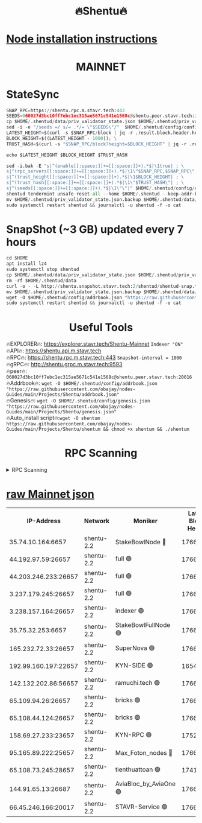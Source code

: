 <h1 align="center"> 🔥Shentu🔥</h1>

[Node installation instructions](https://github.com/obajay/nodes-Guides/tree/main/Projects/Shentu)
=
<h1 align="center"> MAINNET</h1>

# StateSync
```python
SNAP_RPC=https://shentu.rpc.m.stavr.tech:443
SEEDS=060027d3bc10ff7ebc1ec315ae5671c541e1568c@shentu.peer.stavr.tech:20016
cp $HOME/.shentud/data/priv_validator_state.json $HOME/.shentud/priv_validator_state.json.backup
sed -i -e "/seeds =/ s/= .*/= \"$SEEDS\"/"  $HOME/.shentud/config/config.toml
LATEST_HEIGHT=$(curl -s $SNAP_RPC/block | jq -r .result.block.header.height); \
BLOCK_HEIGHT=$((LATEST_HEIGHT - 1000)); \
TRUST_HASH=$(curl -s "$SNAP_RPC/block?height=$BLOCK_HEIGHT" | jq -r .result.block_id.hash)

echo $LATEST_HEIGHT $BLOCK_HEIGHT $TRUST_HASH

sed -i.bak -E "s|^(enable[[:space:]]+=[[:space:]]+).*$|\1true| ; \
s|^(rpc_servers[[:space:]]+=[[:space:]]+).*$|\1\"$SNAP_RPC,$SNAP_RPC\"| ; \
s|^(trust_height[[:space:]]+=[[:space:]]+).*$|\1$BLOCK_HEIGHT| ; \
s|^(trust_hash[[:space:]]+=[[:space:]]+).*$|\1\"$TRUST_HASH\"| ; \
s|^(seeds[[:space:]]+=[[:space:]]+).*$|\1\"\"|" $HOME/.shentud/config/config.toml
shentud tendermint unsafe-reset-all --home $HOME/.shentud --keep-addr-book
mv $HOME/.shentud/priv_validator_state.json.backup $HOME/.shentud/data/priv_validator_state.json
sudo systemctl restart shentud && journalctl -u shentud -f -o cat
```
# SnapShot (~3 GB) updated every 7 hours
```python
cd $HOME
apt install lz4
sudo systemctl stop shentud
cp $HOME/.shentud/data/priv_validator_state.json $HOME/.shentud/priv_validator_state.json.backup
rm -rf $HOME/.shentud/data
curl -o - -L http://shentu.snapshot.stavr.tech:2/shentud/shentud-snap.tar.lz4 | lz4 -c -d - | tar -x -C $HOME/.shentud --strip-components 2
mv $HOME/.shentud/priv_validator_state.json.backup $HOME/.shentud/data/priv_validator_state.json
wget -O $HOME/.shentud/config/addrbook.json "https://raw.githubusercontent.com/obajay/nodes-Guides/main/Projects/Shentu/addrbook.json"
sudo systemctl restart shentud && journalctl -u shentud -f -o cat
```

 <h1 align="center"> Useful Tools</h1>

🔥EXPLORER🔥:     https://explorer.stavr.tech/Shentu-Mainnet        `Indexer "ON"` \
🔥API🔥:          https://shentu.api.m.stavr.tech \
🔥RPC🔥:          https://shentu.rpc.m.stavr.tech:443              `Snapshot-interval = 1000` \
🔥gRPC🔥:         http://shentu.grpc.m.stavr.tech:9593 \
🔥peer🔥:         `060027d3bc10ff7ebc1ec315ae5671c541e1568c@shentu.peer.stavr.tech:20016` \
🔥Addrbook🔥:  `wget -O $HOME/.shentud/config/addrbook.json "https://raw.githubusercontent.com/obajay/nodes-Guides/main/Projects/Shentu/addrbook.json"` \
🔥Genesis🔥:  `wget -O $HOME/.shentud/config/genesis.json "https://raw.githubusercontent.com/obajay/nodes-Guides/main/Projects/Shentu/genesis.json"` \
🔥Auto_install script🔥:`wget -O shentum https://raw.githubusercontent.com/obajay/nodes-Guides/main/Projects/Shentu/shentum && chmod +x shentum && ./shentum`

<h1 align="center"> RPC Scanning</h1>

<details>
<summary>RPC Scanning</summary>

<h2 align="center"> We scan nodes in real time every 4 hours. And we provide the final result of RPC endpoints.
We cannot influence the operation of these nodes in any way. </h2>


```python
If Voting Power is higher than 0 --> then the Node is a validator of the network and may be subject to attack and be a potential threat to the chain.
```
```python
We marked such validators with a red symbol
```

</details>

[raw Mainnet json](https://rpc-check.shentum.stavr.tech/shentum/rpc-shentum-result.json)
=


<table><tr><th>IP-Address</th><th>Network</th><th>Moniker</th><th>Latest Block Height</th><th>Earliest Block Height</th><th>Catching Up</th><th>Tx Index</th><th>Voting Power</th><th>Scan Time</th></tr><tr><td>35.74.10.164:6657</td><td>shentu-2.2</td><td>StakeBowlNode 🔴</td><td>17665665</td><td>8308501</td><td>False</td><td>on</td><td>50178</td><td>2024-03-16T19:01:02.801276622UTC</td></tr><tr><td>44.192.97.59:26657</td><td>shentu-2.2</td><td>full 🟢</td><td>17665664</td><td>9786901</td><td>False</td><td>on</td><td>0</td><td>2024-03-16T19:00:59.463697834UTC</td></tr><tr><td>44.203.246.233:26657</td><td>shentu-2.2</td><td>full 🟢</td><td>17665666</td><td>9786901</td><td>False</td><td>on</td><td>0</td><td>2024-03-16T19:01:11.524140401UTC</td></tr><tr><td>3.237.179.245:26657</td><td>shentu-2.2</td><td>full 🟢</td><td>17665668</td><td>9786901</td><td>False</td><td>on</td><td>0</td><td>2024-03-16T19:01:20.308623797UTC</td></tr><tr><td>3.238.157.164:26657</td><td>shentu-2.2</td><td>indexer 🟢</td><td>17665670</td><td>9786901</td><td>False</td><td>on</td><td>0</td><td>2024-03-16T19:01:32.556221975UTC</td></tr><tr><td>35.75.32.253:6657</td><td>shentu-2.2</td><td>StakeBowlFullNode 🟢</td><td>17665674</td><td>10470762</td><td>False</td><td>on</td><td>0</td><td>2024-03-16T19:01:56.508810587UTC</td></tr><tr><td>165.232.72.33:26657</td><td>shentu-2.2</td><td>SuperNova 🟢</td><td>17665673</td><td>15936001</td><td>False</td><td>off</td><td>0</td><td>2024-03-16T19:01:55.242944588UTC</td></tr><tr><td>192.99.160.197:22657</td><td>shentu-2.2</td><td>KYN-SIDE 🟢</td><td>16541297</td><td>16083091</td><td>False</td><td>on</td><td>0</td><td>2024-03-16T19:02:48.980500628UTC</td></tr><tr><td>142.132.202.86:56657</td><td>shentu-2.2</td><td>ramuchi.tech 🟢</td><td>17665681</td><td>16196001</td><td>False</td><td>on</td><td>0</td><td>2024-03-16T19:02:39.250412289UTC</td></tr><tr><td>65.109.94.26:26657</td><td>shentu-2.2</td><td>bricks 🟢</td><td>17665682</td><td>16401001</td><td>False</td><td>on</td><td>0</td><td>2024-03-16T19:02:46.243731412UTC</td></tr><tr><td>65.108.44.124:26657</td><td>shentu-2.2</td><td>bricks 🟢</td><td>17665682</td><td>16401001</td><td>False</td><td>on</td><td>0</td><td>2024-03-16T19:02:49.308889852UTC</td></tr><tr><td>158.69.27.233:23657</td><td>shentu-2.2</td><td>KYN-RPC 🟢</td><td>17528125</td><td>16778677</td><td>False</td><td>on</td><td>0</td><td>2024-03-16T19:02:36.986978072UTC</td></tr><tr><td>95.165.89.222:25657</td><td>shentu-2.2</td><td>Max_Foton_nodes 🔴</td><td>17665676</td><td>17144052</td><td>False</td><td>on</td><td>2408</td><td>2024-03-16T19:02:11.565247324UTC</td></tr><tr><td>65.108.73.245:28657</td><td>shentu-2.2</td><td>tienthuattoan 🟢</td><td>17415110</td><td>17399930</td><td>False</td><td>on</td><td>0</td><td>2024-03-16T19:02:11.878338212UTC</td></tr><tr><td>144.91.65.13:26687</td><td>shentu-2.2</td><td>AviaBloc_by_AviaOne 🟢</td><td>17665676</td><td>17652087</td><td>False</td><td>off</td><td>0</td><td>2024-03-16T19:02:09.090960786UTC</td></tr><tr><td>66.45.246.166:20017</td><td>shentu-2.2</td><td>STAVR-Service 🟢</td><td>17665682</td><td>17662501</td><td>False</td><td>on</td><td>0</td><td>2024-03-16T19:02:45.895720090UTC</td></tr></table>
